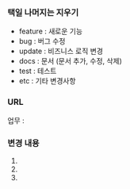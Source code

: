 ### 택일 나머지는 지우기
* feature : 새로운 기능
* bug : 버그 수정
* update : 비즈니스 로직 변경
* docs : 문서 (문서 추가, 수정, 삭제)
* test : 테스트
* etc : 기타 변경사항

### URL
업무 :

### 변경 내용
1.
2.
3.
